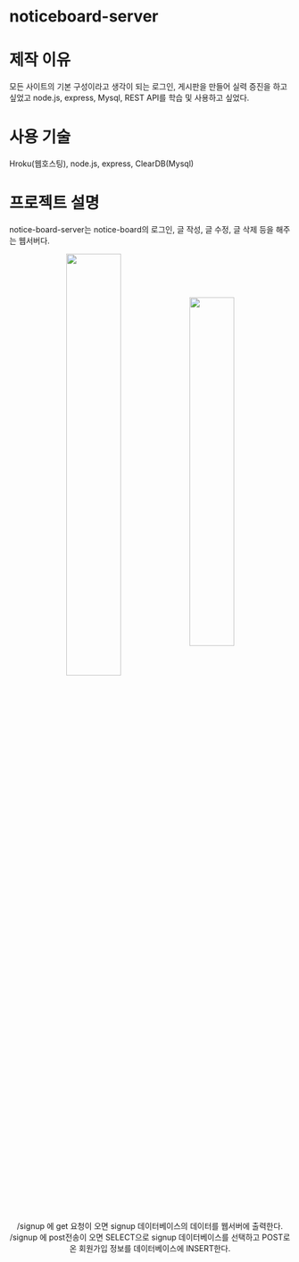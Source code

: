 # noticeboard-server

# 제작 이유
모든 사이트의 기본 구성이라고 생각이 되는 로그인, 게시판을 만들어 실력 증진을 하고 싶었고 node.js, express,  Mysql, REST API를 학습 및 사용하고 싶었다.

# 사용 기술 
Hroku(웹호스팅), node.js, express, ClearDB(Mysql)

# 프로젝트 설명
notice-board-server는 notice-board의 로그인, 글 작성, 글 수정, 글 삭제 등을 해주는 웹서버다.

<p align="center"><img src="https://user-images.githubusercontent.com/67909892/111970686-e1f38c00-8b3e-11eb-9586-2fe59dea1a99.png" align="center" width="44%"><img src="https://user-images.githubusercontent.com/67909892/111970371-8f19d480-8b3e-11eb-910b-95586ae2d82d.png" align="center" width="40%"></p>
<p align="center">/signup 에 get 요청이 오면 signup 데이터베이스의 데이터를 웹서버에 출력한다. /signup 에 post전송이 오면 SELECT으로 signup 데이터베이스를 선택하고 POST로 온 회원가입 정보를 데이터베이스에 INSERT한다. </p>
